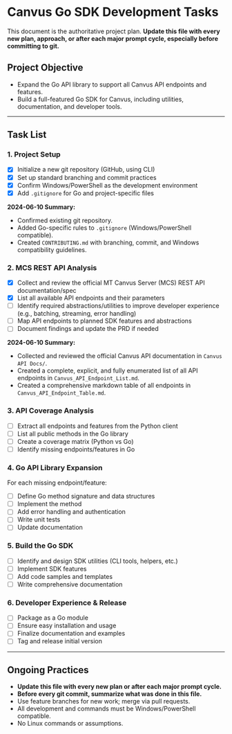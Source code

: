 # Canvus Go SDK Development Tasks

This document is the authoritative project plan. **Update this file with every new plan, approach, or after each major prompt cycle, especially before committing to git.**

## Project Objective

- Expand the Go API library to support all Canvus API endpoints and features.
- Build a full-featured Go SDK for Canvus, including utilities, documentation, and developer tools.

---

## Task List

### 1. Project Setup

- [x] Initialize a new git repository (GitHub, using CLI)
- [x] Set up standard branching and commit practices
- [x] Confirm Windows/PowerShell as the development environment
- [x] Add `.gitignore` for Go and project-specific files

**2024-06-10 Summary:**

- Confirmed existing git repository.
- Added Go-specific rules to `.gitignore` (Windows/PowerShell compatible).
- Created `CONTRIBUTING.md` with branching, commit, and Windows compatibility guidelines.

### 2. MCS REST API Analysis

- [x] Collect and review the official MT Canvus Server (MCS) REST API documentation/spec
- [x] List all available API endpoints and their parameters
- [ ] Identify required abstractions/utilities to improve developer experience (e.g., batching, streaming, error handling)
- [ ] Map API endpoints to planned SDK features and abstractions
- [ ] Document findings and update the PRD if needed

**2024-06-10 Summary:**
- Collected and reviewed the official Canvus API documentation in `Canvus API Docs/`.
- Created a complete, explicit, and fully enumerated list of all API endpoints in `Canvus_API_Endpoint_List.md`.
- Created a comprehensive markdown table of all endpoints in `Canvus_API_Endpoint_Table.md`.

### 3. API Coverage Analysis

- [ ] Extract all endpoints and features from the Python client
- [ ] List all public methods in the Go library
- [ ] Create a coverage matrix (Python vs Go)
- [ ] Identify missing endpoints/features in Go

### 4. Go API Library Expansion

For each missing endpoint/feature:

- [ ] Define Go method signature and data structures
- [ ] Implement the method
- [ ] Add error handling and authentication
- [ ] Write unit tests
- [ ] Update documentation

### 5. Build the Go SDK

- [ ] Identify and design SDK utilities (CLI tools, helpers, etc.)
- [ ] Implement SDK features
- [ ] Add code samples and templates
- [ ] Write comprehensive documentation

### 6. Developer Experience & Release

- [ ] Package as a Go module
- [ ] Ensure easy installation and usage
- [ ] Finalize documentation and examples
- [ ] Tag and release initial version

---

## Ongoing Practices

- **Update this file with every new plan or after each major prompt cycle.**
- **Before every git commit, summarize what was done in this file.**
- Use feature branches for new work; merge via pull requests.
- All development and commands must be Windows/PowerShell compatible.
- No Linux commands or assumptions.

